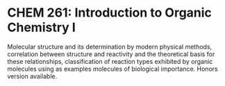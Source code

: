 # CHEM 261: Introduction to Organic Chemistry I

Molecular structure and its determination by modern physical methods, correlation between structure and reactivity and the theoretical basis for these relationships, classification of reaction types exhibited by organic molecules using as examples molecules of biological importance. Honors version available.